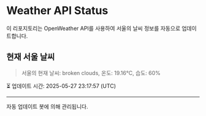 
# Weather API Status

이 리포지토리는 OpenWeather API를 사용하여 서울의 날씨 정보를 자동으로 업데이트합니다.

## 현재 서울 날씨
> 서울의 현재 날씨: broken clouds, 온도: 19.16°C, 습도: 60%

⏳ 업데이트 시간: 2025-05-27 23:17:57 (UTC)

---
자동 업데이트 봇에 의해 관리됩니다.
